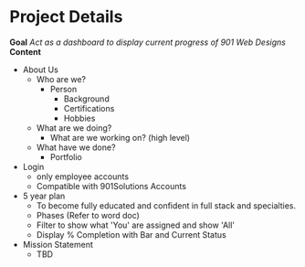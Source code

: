 # Project Details
**Goal** *Act as a dashboard to display current progress of 901 Web Designs*
**Content**
- About Us
    - Who are we? 
        - Person
            - Background
            - Certifications
            - Hobbies
    - What are we doing?
        - What are we working on? (high level)
    - What have we done?
        - Portfolio
- Login
    - only employee accounts
    - Compatible with 901Solutions Accounts
- 5 year plan
    - To become fully educated and confident in full stack and specialties.
    - Phases (Refer to word doc)
    - Filter to show what 'You' are assigned and show 'All'
    - Display % Completion with Bar and Current Status
- Mission Statement
    - TBD
